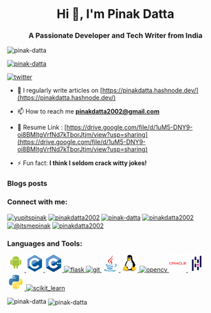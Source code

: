<h1 align="center">Hi 👋, I'm Pinak Datta</h1>
<h3 align="center">A Passionate Developer and Tech Writer from India</h3>

<p align="left"> <img src="https://komarev.com/ghpvc/?username=pinak-datta&label=Profile%20views&color=0e75b6&style=flat" alt="pinak-datta" /> </p>

<p align="left"> <a href="https://github.com/ryo-ma/github-profile-trophy"><img src="https://github-profile-trophy.vercel.app/?username=pinak-datta" alt="pinak-datta" /></a> </p>

<p align="left">    <a href="https://twitter.com/pinakdatta2002"><img alt="twitter" src="https://img.shields.io/badge/twitter-00ACEE?style=for-the-badge&logo=twitter&logoColor=white"></a>
 </p>

- 📝 I regularly write articles on [https://pinakdatta.hashnode.dev/](https://pinakdatta.hashnode.dev/)

- 📫 How to reach me **pinakdatta2002@gmail.com**

- 📄 Resume Link : [https://drive.google.com/file/d/1uM5-DNY9-oi8BMItgVrfNd7kTborJtjm/view?usp=sharing](https://drive.google.com/file/d/1uM5-DNY9-oi8BMItgVrfNd7kTborJtjm/view?usp=sharing)

- ⚡ Fun fact: **I think I seldom crack witty jokes!**

### Blogs posts
<!-- BLOG-POST-LIST:START -->
<!-- BLOG-POST-LIST:END -->

<h3 align="left">Connect with me:</h3>
<p align="left">
<a href="https://dev.to/yupitspinak" target="blank"><img align="center" src="https://raw.githubusercontent.com/rahuldkjain/github-profile-readme-generator/master/src/images/icons/Social/devto.svg" alt="yupitspinak" height="30" width="40" /></a>
<a href="https://twitter.com/pinakdatta2002" target="blank"><img align="center" src="https://raw.githubusercontent.com/rahuldkjain/github-profile-readme-generator/master/src/images/icons/Social/twitter.svg" alt="pinakdatta2002" height="30" width="40" /></a>
<a href="https://linkedin.com/in/pinak-datta" target="blank"><img align="center" src="https://raw.githubusercontent.com/rahuldkjain/github-profile-readme-generator/master/src/images/icons/Social/linked-in-alt.svg" alt="pinak-datta" height="30" width="40" /></a>
<a href="https://kaggle.com/pinakdatta2002" target="blank"><img align="center" src="https://raw.githubusercontent.com/rahuldkjain/github-profile-readme-generator/master/src/images/icons/Social/kaggle.svg" alt="pinakdatta2002" height="30" width="40" /></a>
<a href="https://hashnode.com/@itsmepinak" target="blank"><img align="center" src="https://raw.githubusercontent.com/rahuldkjain/github-profile-readme-generator/master/src/images/icons/Social/hashnode.svg" alt="@itsmepinak" height="30" width="40" /></a>
<a href="https://www.leetcode.com/pinakdatta2002" target="blank"><img align="center" src="https://raw.githubusercontent.com/rahuldkjain/github-profile-readme-generator/master/src/images/icons/Social/leet-code.svg" alt="pinakdatta2002" height="30" width="40" /></a>
</p>

<h3 align="left">Languages and Tools:</h3>
<p align="left"> <a href="https://developer.android.com" target="_blank" rel="noreferrer"> <img src="https://raw.githubusercontent.com/devicons/devicon/master/icons/android/android-original-wordmark.svg" alt="android" width="40" height="40"/> </a> <a href="https://www.cprogramming.com/" target="_blank" rel="noreferrer"> <img src="https://raw.githubusercontent.com/devicons/devicon/master/icons/c/c-original.svg" alt="c" width="40" height="40"/> </a> <a href="https://www.w3schools.com/cpp/" target="_blank" rel="noreferrer"> <img src="https://raw.githubusercontent.com/devicons/devicon/master/icons/cplusplus/cplusplus-original.svg" alt="cplusplus" width="40" height="40"/> </a> <a href="https://flask.palletsprojects.com/" target="_blank" rel="noreferrer"> <img src="https://www.vectorlogo.zone/logos/pocoo_flask/pocoo_flask-icon.svg" alt="flask" width="40" height="40"/> </a> <a href="https://git-scm.com/" target="_blank" rel="noreferrer"> <img src="https://www.vectorlogo.zone/logos/git-scm/git-scm-icon.svg" alt="git" width="40" height="40"/> </a> <a href="https://www.java.com" target="_blank" rel="noreferrer"> <img src="https://raw.githubusercontent.com/devicons/devicon/master/icons/java/java-original.svg" alt="java" width="40" height="40"/> </a> <a href="https://www.linux.org/" target="_blank" rel="noreferrer"> <img src="https://raw.githubusercontent.com/devicons/devicon/master/icons/linux/linux-original.svg" alt="linux" width="40" height="40"/> </a> <a href="https://opencv.org/" target="_blank" rel="noreferrer"> <img src="https://www.vectorlogo.zone/logos/opencv/opencv-icon.svg" alt="opencv" width="40" height="40"/> </a> <a href="https://www.oracle.com/" target="_blank" rel="noreferrer"> <img src="https://raw.githubusercontent.com/devicons/devicon/master/icons/oracle/oracle-original.svg" alt="oracle" width="40" height="40"/> </a> <a href="https://pandas.pydata.org/" target="_blank" rel="noreferrer"> <img src="https://raw.githubusercontent.com/devicons/devicon/2ae2a900d2f041da66e950e4d48052658d850630/icons/pandas/pandas-original.svg" alt="pandas" width="40" height="40"/> </a> <a href="https://www.python.org" target="_blank" rel="noreferrer"> <img src="https://raw.githubusercontent.com/devicons/devicon/master/icons/python/python-original.svg" alt="python" width="40" height="40"/> </a> <a href="https://scikit-learn.org/" target="_blank" rel="noreferrer"> <img src="https://upload.wikimedia.org/wikipedia/commons/0/05/Scikit_learn_logo_small.svg" alt="scikit_learn" width="40" height="40"/> </a> </p>

<p><img align="left" src="https://github-readme-stats.vercel.app/api/top-langs?username=pinak-datta&show_icons=true&locale=en&layout=compact" alt="pinak-datta" /></p>

<p>&nbsp;<img align="center" src="https://github-readme-stats.vercel.app/api?username=pinak-datta&show_icons=true&locale=en" alt="pinak-datta" /></p>
